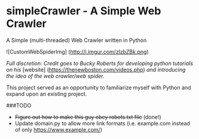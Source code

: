 # simpleCrawler - A Simple Web Crawler
A Simple (multi-threaded) Web Crawler written in Python

![CustomWebSpiderImg] (http://i.imgur.com/zlzbZBk.png)

*Full discretion: Credit goes to Bucky Roberts for developing python tutorials on his* [website] (https://thenewboston.com/videos.php) *and introducing the idea of the web crawler/web spider.*

This project served as an opportunity to familiarize myself with Python and expand upon an existing project.

###TODO
- ~~Figure out how to make this guy obey robots.txt file~~ (done!)
- Update domain.py to allow more link formats (i.e. example.com instead of only https://www.example.com/)

